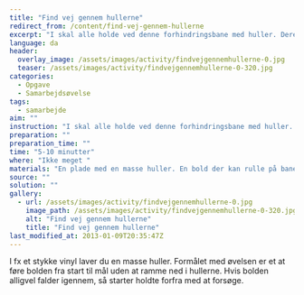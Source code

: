 ```yaml
---
title: "Find vej gennem hullerne"
redirect_from: /content/find-vej-gennem-hullerne
excerpt: "I skal alle holde ved denne forhindringsbane med huller. Derefter skal I få bolden fra start til mål, uden den falder af eller igennem hullerne. Hvis det alligevel sker, starter I forfra. Opgaven er løst når i har fået bolden hele vejen igennnem og lagt tingene på plads igen."
language: da
header:
  overlay_image: /assets/images/activity/findvejgennemhullerne-0.jpg
  teaser: /assets/images/activity/findvejgennemhullerne-0-320.jpg
categories: 
  - Opgave
  - Samarbejdsøvelse
tags: 
  - samarbejde
aim: ""
instruction: "I skal alle holde ved denne forhindringsbane med huller. Derefter skal I få bolden fra start til mål, uden den falder af eller igennem hullerne. Hvis det alligevel sker, starter I forfra. Opgaven er løst når i har fået bolden hele vejen igennnem og lagt tingene på plads igen."
preparation: ""
preparation_time: ""
time: "5-10 minutter"
where: "Ikke meget "
materials: "En plade med en masse huller. En bold der kan rulle på banen."
source: ""
solution: ""
gallery:
  - url: /assets/images/activity/findvejgennemhullerne-0.jpg
    image_path: /assets/images/activity/findvejgennemhullerne-0-320.jpg
    alt: "Find vej gennem hullerne"
    title: "Find vej gennem hullerne"
last_modified_at: 2013-01-09T20:35:47Z
---
```

I fx et stykke vinyl laver du en masse huller. Formålet med øvelsen er et at føre bolden fra start til mål uden at ramme ned i hullerne. Hvis bolden alligvel falder igennem, så starter holdte forfra med at forsøge.
